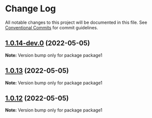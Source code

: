 # Change Log

All notable changes to this project will be documented in this file.
See [Conventional Commits](https://conventionalcommits.org) for commit guidelines.

## [1.0.14-dev.0](https://github.com/gladmustang/lernaDemo/compare/package1@1.0.13...package1@1.0.14-dev.0) (2022-05-05)

**Note:** Version bump only for package package1






## [1.0.13](https://github.com/gladmustang/lernaDemo/compare/package1@1.0.12...package1@1.0.13) (2022-05-05)

**Note:** Version bump only for package package1





## [1.0.12](https://github.com/gladmustang/lernaDemo/compare/package1@1.0.11...package1@1.0.12) (2022-05-05)

**Note:** Version bump only for package package1
